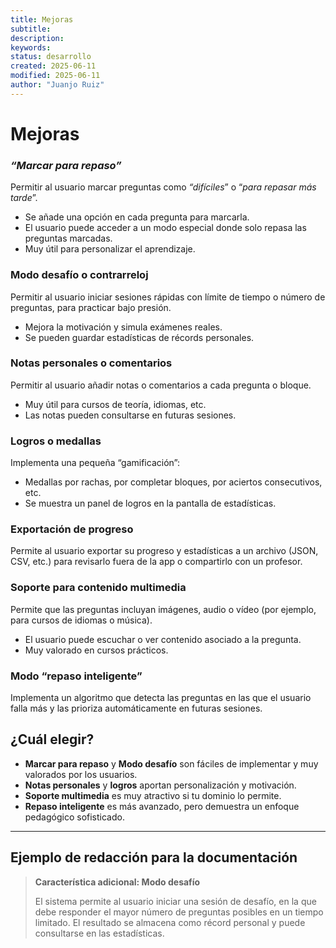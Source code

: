 ```yaml
---  
title: Mejoras
subtitle:  
description:  
keywords:  
status: desarrollo  
created: 2025-06-11  
modified: 2025-06-11  
author: "Juanjo Ruiz"  
---  
```

 
# Mejoras

### ***“Marcar para repaso”***
Permitir al usuario marcar preguntas como *“difíciles*” o “*para repasar más tarde*”.  
- Se añade una opción en cada pregunta para marcarla.
- El usuario puede acceder a un modo especial donde solo repasa las preguntas marcadas.
- Muy útil para personalizar el aprendizaje.

### **Modo desafío o contrarreloj**
Permitir al usuario iniciar sesiones rápidas con límite de tiempo o número de preguntas, para practicar bajo presión.
- Mejora la motivación y simula exámenes reales.
- Se pueden guardar estadísticas de récords personales.

### **Notas personales o comentarios**
Permitir al usuario añadir notas o comentarios a cada pregunta o bloque.
- Muy útil para cursos de teoría, idiomas, etc.
- Las notas pueden consultarse en futuras sesiones.

### **Logros o medallas**
Implementa una pequeña “gamificación”:
- Medallas por rachas, por completar bloques, por aciertos consecutivos, etc.
- Se muestra un panel de logros en la pantalla de estadísticas.

### **Exportación de progreso**
Permite al usuario exportar su progreso y estadísticas a un archivo (JSON, CSV, etc.) para revisarlo fuera de la app o compartirlo con un profesor.

### **Soporte para contenido multimedia**
Permite que las preguntas incluyan imágenes, audio o vídeo (por ejemplo, para cursos de idiomas o música).
- El usuario puede escuchar o ver contenido asociado a la pregunta.
- Muy valorado en cursos prácticos.

### **Modo “repaso inteligente”**
Implementa un algoritmo que detecta las preguntas en las que el usuario falla más y las prioriza automáticamente en futuras sesiones.

## ¿Cuál elegir?

- **Marcar para repaso** y **Modo desafío** son fáciles de implementar y muy valorados por los usuarios.
- **Notas personales** y **logros** aportan personalización y motivación.
- **Soporte multimedia** es muy atractivo si tu dominio lo permite.
- **Repaso inteligente** es más avanzado, pero demuestra un enfoque pedagógico sofisticado.

---

## Ejemplo de redacción para la documentación

> **Característica adicional: Modo desafío**
>
> El sistema permite al usuario iniciar una sesión de desafío, en la que debe responder el mayor número de preguntas posibles en un tiempo limitado. El resultado se almacena como récord personal y puede consultarse en las estadísticas.
